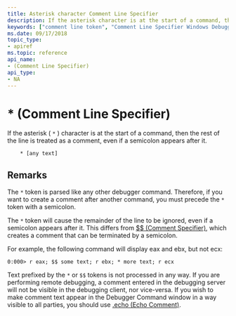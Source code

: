 ```yaml
---
title: Asterisk character Comment Line Specifier
description: If the asterisk character is at the start of a command, then the rest of the line is treated as a comment, even if a semicolon appears after it.
keywords: ["comment line token", "Comment Line Specifier Windows Debugging"]
ms.date: 09/17/2018
topic_type:
- apiref
ms.topic: reference
api_name:
- (Comment Line Specifier)
api_type:
- NA
---
```


# \* (Comment Line Specifier)

If the asterisk ( `*` ) character is at the start of a command, then the rest of the line is treated as a comment, even if a semicolon appears after it.

```dbgcmd
    * [any text]
```

## Remarks

The `*` token is parsed like any other debugger command. Therefore, if you want to create a comment after another command, you must precede the `*` token with a semicolon.

The `*` token will cause the remainder of the line to be ignored, even if a semicolon appears after it. This differs from [\$\$ (Comment Specifier)](-----comment-specifier-.md), which creates a comment that can be terminated by a semicolon.

For example, the following command will display eax and ebx, but not ecx:

```console
0:000> r eax; $$ some text; r ebx; * more text; r ecx
```

Text prefixed by the `*` or `$$` tokens is not processed in any way. If you are performing remote debugging, a comment entered in the debugging server will not be visible in the debugging client, nor vice-versa. If you wish to make comment text appear in the Debugger Command window in a way visible to all parties, you should use [.echo (Echo Comment)](-echo--echo-comment-.md).
